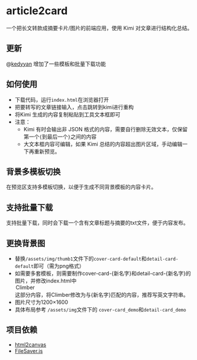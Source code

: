 # article2card
一个把长文转款成摘要卡片/图片的前端应用，使用 Kimi 对文章进行结构化总结。

## 更新
@[kedyyan](https://github.com/kedyyan) 增加了一些模板和批量下载功能

## 如何使用
- 下载代码，运行`index.html`在浏览器打开
- 把要转写的文章链接输入，点击跳转到kimi进行重构
- 将Kimi 生成的内容复制粘贴到工具文本框即可
- 注意：
    - Kimi 有时会输出非 JSON 格式的内容，需要自行删除无效文本，仅保留第一个`{`到最后一个`}`之间的内容
    - 大文本框内容可编辑，如果 Kimi 总结的内容超出图片区域，手动编辑一下再重新预览。

## 背景多模板切换
在预览区支持多模板切换，以便于生成不同背景模板的内容卡片。

## 支持批量下载
支持批量下载，同时会下载一个含有文章标题与摘要的txt文件，便于内容发布。


## 更换背景图
- 替换`/assets/img/thumb1`文件下的`cover-card-default`和`detail-card-default`即可（需为png格式）
- 如需要多套模板，则需要制作cover-card-{新名字}和detail-card-{新名字}的图片，并修改index.html中 <option value="Climber">Climber</option>这部分内容，将Climber修改为与{新名字}匹配的内容，推荐写英文字符串。
- 图片尺寸为1200×1600
- 具体布局参考 `/assets/img`文件下的 `cover-card_demo`和`detail-card_demo`

## 项目依赖
- [html2canvas](https://github.com/niklasvh/html2canvas)
- [FileSaver.js](https://github.com/eligrey/FileSaver.js)
